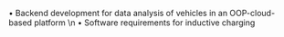 • Backend development for data analysis of vehicles in an OOP-cloud-based platform \n
• Software requirements for inductive charging
